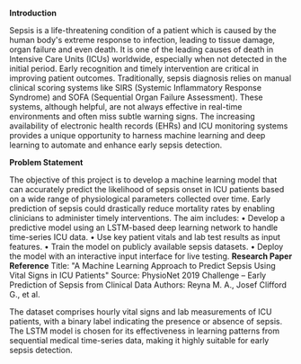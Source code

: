 **Introduction**

Sepsis is a life-threatening condition of a patient which is caused by the human body's extreme response to infection, leading to tissue damage, organ failure and even death. It is one of the leading causes of death in Intensive Care Units (ICUs) worldwide, especially when not detected in the initial period. Early recognition and timely intervention are critical in improving patient outcomes.
Traditionally, sepsis diagnosis relies on manual clinical scoring systems like SIRS (Systemic Inflammatory Response Syndrome) and SOFA (Sequential Organ Failure Assessment). These systems, although helpful, are not always effective in real-time environments and often miss subtle warning signs. The increasing availability of electronic health records (EHRs) and ICU monitoring systems provides a unique opportunity to harness machine learning and deep learning to automate and enhance early sepsis detection.

**Problem Statement**

The objective of this project is to develop a machine learning model that can accurately predict the likelihood of sepsis onset in ICU patients based on a wide range of physiological parameters collected over time. Early prediction of sepsis could drastically reduce mortality rates by enabling clinicians to administer timely interventions. The aim includes:
•	Develop a predictive model using an LSTM-based deep learning network to handle time-series ICU data.
•	Use key patient vitals and lab test results as input features.
•	Train the model on publicly available sepsis datasets.
•	Deploy the model with an interactive input interface for live testing.
**Research Paper Reference**
Title: "A Machine Learning Approach to Predict Sepsis Using Vital Signs in ICU Patients"
Source: PhysioNet 2019 Challenge – Early Prediction of Sepsis from Clinical Data
Authors: Reyna M. A., Josef Clifford G., et al.

The dataset comprises hourly vital signs and lab measurements of ICU patients, with a binary label indicating the presence or absence of sepsis. The LSTM model is chosen for its effectiveness in learning patterns from sequential medical time-series data, making it highly suitable for early sepsis detection.
